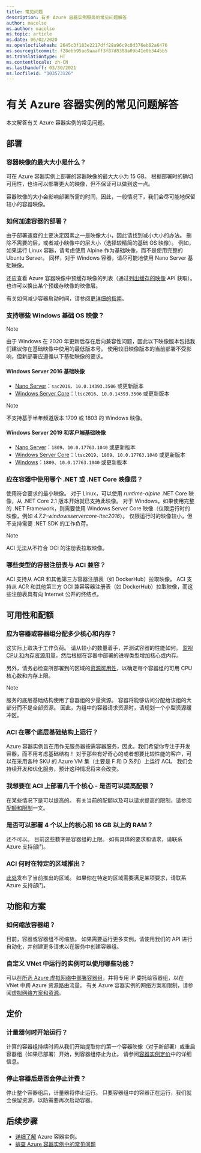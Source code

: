 ```yaml
---
title: 常见问题
description: 有关 Azure 容器实例服务的常见问题解答
author: macolso
ms.author: macolso
ms.topic: article
ms.date: 06/02/2020
ms.openlocfilehash: 2645c3f183e2217dff28a96c9c0d376eb82a6476
ms.sourcegitcommit: f28ebb95ae9aaaff3f87d8388a09b41e0b3445b5
ms.translationtype: HT
ms.contentlocale: zh-CN
ms.lasthandoff: 03/30/2021
ms.locfileid: "103573126"
---
```

# <a name="frequently-asked-questions-about-azure-container-instances"></a>有关 Azure 容器实例的常见问题解答

本文解答有关 Azure 容器实例的常见问题。

## <a name="deployment"></a>部署

### <a name="how-large-can-my-container-image-be"></a>容器映像的最大大小是什么？

可在 Azure 容器实例上部署的容器映像的最大大小为 15 GB。 根据部署时的确切可用性，也许可以部署更大的映像，但不保证可以做到这一点。

容器映像的大小会影响部署所需的时间，因此，一般情况下，我们会尽可能地保留较小的容器映像。

### <a name="how-can-i-speed-up-the-deployment-of-my-container"></a>如何加速容器的部署？

由于部署速度的主要决定因素之一是映像大小，因此请找到减小大小的办法。 删除不需要的层，或者减小映像中的层大小（选择较精简的基础 OS 映像）。 例如，如果运行 Linux 容器，请考虑使用 Alpine 作为基础映像，而不是使用完整的 Ubuntu Server。 同样，对于 Windows 容器，请尽可能地使用 Nano Server 基础映像。 

还应查看 Azure 容器映像中预缓存映像的列表（通过[列出缓存的映像](/rest/api/container-instances/location/listcachedimages) API 获取）。 也许可以换出某个预缓存映像的映像层。 

有关如何减少容器启动时间，请参阅[更详细的指南](container-instances-troubleshooting.md#container-takes-a-long-time-to-start)。

### <a name="what-windows-base-os-images-are-supported"></a>支持哪些 Windows 基础 OS 映像？

> [!NOTE]
> 由于 Windows 在 2020 年更新后存在后向兼容性问题，因此以下映像版本包括我们建议你在基础映像中使用的最低版本号。 使用较旧映像版本的当前部署不受影响，但新部署应遵循以下基础映像的要求。 

#### <a name="windows-server-2016-base-images"></a>Windows Server 2016 基础映像

* [Nano Server](https://hub.docker.com/_/microsoft-windows-nanoserver)：`sac2016`、`10.0.14393.3506` 或更新版本
* [Windows Server Core](https://hub.docker.com/_/microsoft-windows-servercore)：`ltsc2016`、`10.0.14393.3506` 或更新版本

> [!NOTE]
> 不支持基于半年频道版本 1709 或 1803 的 Windows 映像。

#### <a name="windows-server-2019-and-client-base-images"></a>Windows Server 2019 和客户端基础映像

* [Nano Server](https://hub.docker.com/_/microsoft-windows-nanoserver)：`1809`、`10.0.17763.1040` 或更新版本
* [Windows Server Core](https://hub.docker.com/_/microsoft-windows-servercore)：`ltsc2019`、`1809`、`10.0.17763.1040` 或更新版本
* [Windows](https://hub.docker.com/_/microsoft-windows)：`1809`、`10.0.17763.1040` 或更新版本

### <a name="what-net-or-net-core-image-layer-should-i-use-in-my-container"></a>应在容器中使用哪个 .NET 或 .NET Core 映像层？ 

使用符合要求的最小映像。 对于 Linux，可以使用 *runtime-alpine* .NET Core 映像，从 .NET Core 2.1 版本开始就已支持此映像。 对于 Windows，如果使用完整的 .NET Framework，则需要使用 Windows Server Core 映像（仅限运行时的映像，例如 *4.7.2-windowsservercore-ltsc2016*）。 仅限运行时的映像较小，但不支持需要 .NET SDK 的工作负荷。

> [!NOTE]
> ACI 无法从不符合 OCI 的注册表拉取映像。

### <a name="what-types-of-container-registries-are-compatible-with-aci"></a>哪些类型的容器注册表与 ACI 兼容？

ACI 支持从 ACR 和其他第三方容器注册表（如 DockerHub）拉取映像。 ACI 支持从 ACR 和其他第三方 OCI 兼容容器注册表（如 DockerHub）拉取映像，而这些注册表具有向 Internet 公开的终结点。

## <a name="availability-and-quotas"></a>可用性和配额

### <a name="how-many-cores-and-memory-should-i-allocate-for-my-containers-or-the-container-group"></a>应为容器或容器组分配多少核心和内存？

这实际上取决于工作负荷。 请从较小的数量着手，并测试容器的性能如何。 [监视 CPU 和内存资源用量](container-instances-monitor.md)，然后根据在容器中部署的进程类型增加核心或内存。

另外，请务必检查所部署到的区域的[资源可用性](container-instances-region-availability.md)，以确定每个容器组的可用 CPU 核心数和内存上限。 

> [!NOTE]
> 服务的底层基础结构使用了容器组的少量资源。 容器将能够访问分配给该组的大部分而不是全部资源。 因此，为组中的容器请求资源时，请规划一个小型资源缓冲区。

### <a name="what-underlying-infrastructure-does-aci-run-on"></a>ACI 在哪个底层基础结构上运行？

Azure 容器实例旨在用作无服务器按需容器服务，因此，我们希望你专注于开发容器，而不用考虑基础结构！ 对于那些有好奇心的或者想要比较性能的客户，可以在采用各种 SKU 的 Azure VM 集（主要是 F 和 D 系列）上运行 ACI。 我们会持续开发和优化服务，预计这种情况将来会改变。 

### <a name="i-want-to-deploy-thousand-of-cores-on-aci---can-i-get-my-quota-increased"></a>我想要在 ACI 上部署几千个核心 - 是否可以提高配额？
 
在某些情况下是可以提高的。 有关当前的配额以及可以请求提高的限制，请参阅[配额和限制](container-instances-quotas.md)一文。

### <a name="can-i-deploy-with-more-than-4-cores-and-16-gb-of-ram"></a>是否可以部署 4 个以上的核心和 16 GB 以上的 RAM？

还不可以。 目前这些数字是容器组的上限。 如有具体的要求和请求，请联系 Azure 支持部门。 

### <a name="when-will-aci-be-in-a-specific-region"></a>ACI 何时在特定的区域推出？

[此处](container-instances-region-availability.md)发布了当前推出的区域。 如果你在特定的区域需要满足某项要求，请联系 Azure 支持部门。

## <a name="features-and-scenarios"></a>功能和方案

### <a name="how-do-i-scale-a-container-group"></a>如何缩放容器组？

目前，容器或容器组不可缩放。 如果需要运行更多实例，请使用我们的 API 进行自动化，并创建更多请求以在服务中创建容器组。 

### <a name="what-features-are-available-to-instances-running-in-a-custom-vnet"></a>自定义 VNet 中运行的实例可以使用哪些功能？

可以[在所选 Azure 虚拟网络中部署容器组](container-instances-vnet.md)，并将专用 IP 委托给容器组，以在 VNet 中跨 Azure 资源路由流量。 有关 Azure 容器实例的网络方案和限制，请参阅[虚拟网络方案和资源](container-instances-virtual-network-concepts.md)。

## <a name="pricing"></a>定价

### <a name="when-does-the-meter-start-running"></a>计量器何时开始运行？

计算的容器组持续时间从我们开始提取你的第一个容器映像（对于新部署）或重启容器组（如果已部署）开始，到容器组停止为止。 请参阅[容器实例定价](https://azure.microsoft.com/pricing/details/container-instances/)中的详细信息。

### <a name="do-i-stop-being-charged-when-my-containers-are-stopped"></a>停止容器后是否会停止计费？

停止整个容器组后，计量器将停止运行。 只要容器组中的容器正在运行，我们就会保留资源，以防需要再次启动容器。 

## <a name="next-steps"></a>后续步骤

* [详细了解](container-instances-overview.md) Azure 容器实例。
* [排查 Azure 容器实例中的常见问题](container-instances-troubleshooting.md)
